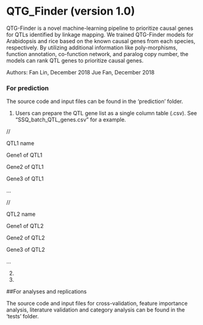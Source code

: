 # QTG_Finder (version 1.0)

QTG-Finder is a novel machine-learning pipeline to prioritize causal genes for QTLs identified by linkage mapping. We trained QTG-Finder models for Arabidopsis and rice based on the known causal genes from each species, respectively. By utilizing additional information like poly-morphisms, function annotation, co-function network, and paralog copy number, the models can rank QTL genes to prioritize causal genes.


Authors: Fan Lin, December 2018
         Jue Fan, December 2018

### For prediction

The source code and input files can be found in the ‘prediction’ folder. 

1. Users can prepare the QTL gene list as a single column table (.csv). See “SSQ_batch_QTL_genes.csv” for a example.

//

QTL1 name  

Gene1 of QTL1 

Gene2 of QTL1 

Gene3 of QTL1 

… 

// 

QTL2 name 

Gene1 of QTL2 

Gene2 of QTL2 

Gene3 of QTL2 

…

2.

3.





##For analyses and replications

The source code and input files for cross-validation, feature importance analysis, literature validation and category analysis can be found in the ‘tests’ folder.  